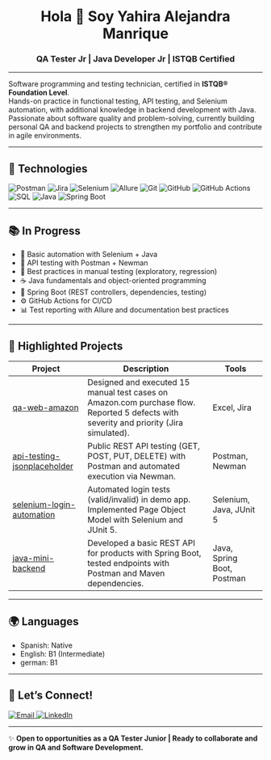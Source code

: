 <h1 align="center">Hola 👋 Soy Yahira Alejandra Manrique</h1>
<h3 align="center">QA Tester Jr | Java Developer Jr | ISTQB Certified</h3>

---


Software programming and testing technician, certified in **ISTQB® Foundation Level**.  
Hands-on practice in functional testing, API testing, and Selenium automation, with additional knowledge in backend development with Java.  
Passionate about software quality and problem-solving, currently building personal QA and backend projects to strengthen my portfolio and contribute in agile environments.  

---

## 🚀 Technologies

<p align="left">
  <!-- QA Tools -->
  <img src="https://img.shields.io/badge/Postman-FF6C37?style=for-the-badge&logo=postman&logoColor=white" alt="Postman"/>
  <img src="https://img.shields.io/badge/Jira-0052CC?style=for-the-badge&logo=jira&logoColor=white" alt="Jira"/>
  <img src="https://img.shields.io/badge/Selenium-43B02A?style=for-the-badge&logo=selenium&logoColor=white" alt="Selenium"/>
  <img src="https://img.shields.io/badge/Allure-FF69B4?style=for-the-badge&logo=allure&logoColor=white" alt="Allure"/>

  <!-- Dev Tools -->
  <img src="https://img.shields.io/badge/Git-F05032?style=for-the-badge&logo=git&logoColor=white" alt="Git"/>
  <img src="https://img.shields.io/badge/GitHub-181717?style=for-the-badge&logo=github&logoColor=white" alt="GitHub"/>
  <img src="https://img.shields.io/badge/GitHub%20Actions-2088FF?style=for-the-badge&logo=githubactions&logoColor=white" alt="GitHub Actions"/>
  <img src="https://img.shields.io/badge/SQL-4479A1?style=for-the-badge&logo=postgresql&logoColor=white" alt="SQL"/>

  <!-- Programming Languages -->
  <img src="https://img.shields.io/badge/Java-ED8B00?style=for-the-badge&logo=openjdk&logoColor=white" alt="Java"/>
  <img src="https://img.shields.io/badge/Spring_Boot-6DB33F?style=for-the-badge&logo=spring-boot&logoColor=white" alt="Spring Boot"/>
</p>

---

## 📚 In Progress

- 🧪 Basic automation with Selenium + Java  
- 🔧 API testing with Postman + Newman  
- 🧼 Best practices in manual testing (exploratory, regression)  
- ☕ Java fundamentals and object-oriented programming  
- 🌱 Spring Boot (REST controllers, dependencies, testing)  
- ⚙️ GitHub Actions for CI/CD  
- 📊 Test reporting with Allure and documentation best practices  

---

## 📌 Highlighted Projects


| Project | Description | Tools |
|---------|-------------|-------|
| [qa-web-amazon](https://github.com/AlejandraManriq/qa-web-amazon) | Designed and executed 15 manual test cases on Amazon.com purchase flow. Reported 5 defects with severity and priority (Jira simulated). | Excel, Jira |
| [api-testing-jsonplaceholder](https://github.com/AlejandraManriq/api-testing-jsonplaceholder) | Public REST API testing (GET, POST, PUT, DELETE) with Postman and automated execution via Newman. | Postman, Newman |
| [selenium-login-automation](https://github.com/AlejandraManriq/selenium-login-automation) | Automated login tests (valid/invalid) in demo app. Implemented Page Object Model with Selenium and JUnit 5. | Selenium, Java, JUnit 5 |
| [java-mini-backend](https://github.com/AlejandraManriq/java-mini-backend) | Developed a basic REST API for products with Spring Boot, tested endpoints with Postman and Maven dependencies. | Java, Spring Boot, Postman |

---

## 🌍 Languages

-  Spanish: Native  
-  English: B1 (Intermediate)
-  german:  B1

---
## 🤝 Let’s Connect!

<p align="left">
  <!-- Gmail -->
  <a href="mailto:alejandramanriq@gmail.com?subject=Hello%20Alejandra!%20I%20found%20your%20GitHub%20profile&body=Hi%20Alejandra,">
    <img src="https://img.shields.io/badge/Email-D14836?style=for-the-badge&logo=gmail&logoColor=white" alt="Email"/>
  </a>

  <!-- LinkedIn -->
  <a href="https://www.linkedin.com/in/alejandra-manrique-cast">
    <img src="https://img.shields.io/badge/LinkedIn-0A66C2?style=for-the-badge&logo=linkedin&logoColor=white" alt="LinkedIn"/>
  </a>
</p>


---

✨ **Open to opportunities as a QA Tester Junior | Ready to collaborate and grow in QA and Software Development.**

